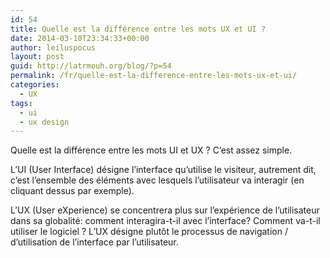 ```yaml
---
id: 54
title: Quelle est la différence entre les mots UX et UI ?
date: 2014-03-10T23:34:33+00:00
author: leiluspocus
layout: post
guid: http://latrmouh.org/blog/?p=54
permalink: /fr/quelle-est-la-difference-entre-les-mots-ux-et-ui/
categories:
  - UX
tags:
  - ui
  - ux design
---
```

Quelle est la différence entre les mots UI et UX ? C&rsquo;est assez simple.

L&rsquo;UI (User Interface) désigne l&rsquo;interface qu&rsquo;utilise le visiteur, autrement dit, c&rsquo;est l&rsquo;ensemble des éléments avec lesquels l&rsquo;utilisateur va interagir (en cliquant dessus par exemple).

L&rsquo;UX (User eXperience) se concentrera plus sur l&rsquo;expérience de l&rsquo;utilisateur dans sa globalité: comment interagira-t-il avec l&rsquo;interface? Comment va-t-il utiliser le logiciel ? L&rsquo;UX désigne plutôt le processus de navigation / d&rsquo;utilisation de l&rsquo;interface par l&rsquo;utilisateur.

<!-- AddThis Advanced Settings generic via filter on the_content -->

<!-- AddThis Share Buttons generic via filter on the_content -->